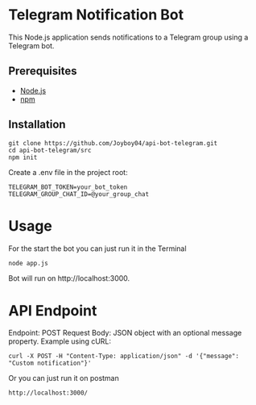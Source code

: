 # Telegram Notification Bot

This Node.js application sends notifications to a Telegram group using a Telegram bot.

## Prerequisites

- [Node.js](https://nodejs.org/)
- [npm](https://www.npmjs.com/)

## Installation

```
git clone https://github.com/Joyboy04/api-bot-telegram.git
cd api-bot-telegram/src
npm init
```
Create a .env file in the project root:
```
TELEGRAM_BOT_TOKEN=your_bot_token
TELEGRAM_GROUP_CHAT_ID=@your_group_chat
```
# Usage
For the start the bot you can just run it in the Terminal
```
node app.js
```
Bot will run on http://localhost:3000.

# API Endpoint
Endpoint: POST 
Request Body: JSON object with an optional message property.
Example using cURL:

```
curl -X POST -H "Content-Type: application/json" -d '{"message": "Custom notification"}'
```
Or you can just run it on postman
```
http://localhost:3000/
```


